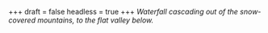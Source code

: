 
+++
draft = false
headless = true
+++
_Waterfall cascading out of the snow-covered mountains, to the flat valley below._
